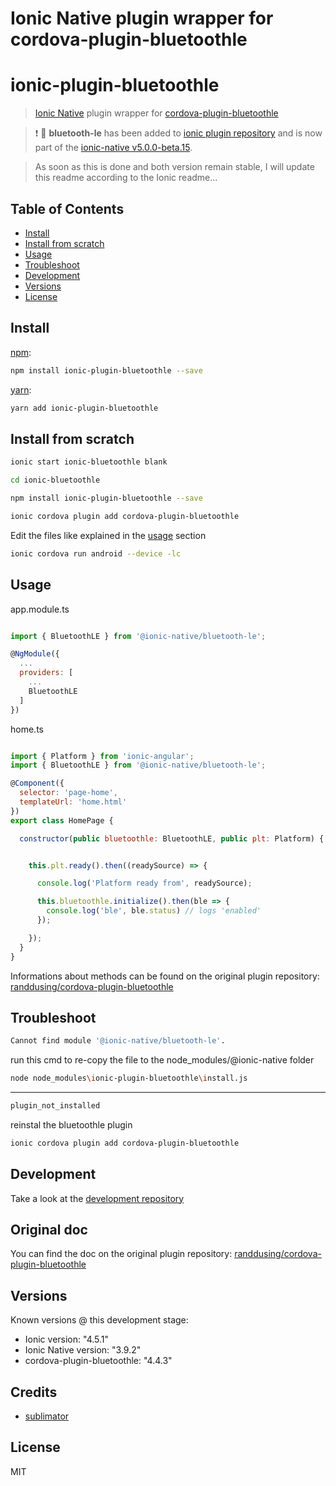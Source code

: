 # Ionic Native plugin wrapper for cordova-plugin-bluetoothle

# ionic-plugin-bluetoothle

> [Ionic Native](https://github.com/ionic-team/ionic-native) plugin wrapper for [cordova-plugin-bluetoothle](https://github.com/randdusing/cordova-plugin-bluetoothle)


> :exclamation: :tada:
> **bluetooth-le** has been added to [ionic plugin repository](https://github.com/ionic-team/ionic-native/tree/master/src/%40ionic-native/plugins/bluetooth-le) and is now part of the [ionic-native v5.0.0-beta.15](https://github.com/ionic-team/ionic-native/tree/v5.0.0-beta.15).

> As soon as this is done and both version remain stable, I will update this readme according to the Ionic readme...


## Table of Contents

* [Install](#install)
* [Install from scratch](#install-from-scratch)
* [Usage](#usage)
* [Troubleshoot](#troubleshoot)
* [Development](#development)
* [Versions](#versions)
* [License](#license)


## Install

[npm](https://www.npmjs.com/):

```sh
npm install ionic-plugin-bluetoothle --save
```

[yarn](https://yarnpkg.com/):

```sh
yarn add ionic-plugin-bluetoothle
```


## Install from scratch


```sh
ionic start ionic-bluetoothle blank

cd ionic-bluetoothle

npm install ionic-plugin-bluetoothle --save

ionic cordova plugin add cordova-plugin-bluetoothle
```

Edit the files like explained in the [usage](https://github.com/somq/ionic-plugin-bluetoothle#usage) section

```sh
ionic cordova run android --device -lc
```



## Usage

app.module.ts
```js

import { BluetoothLE } from '@ionic-native/bluetooth-le';

@NgModule({
  ...
  providers: [
    ...
    BluetoothLE
  ]
})

```

home.ts
```js

import { Platform } from 'ionic-angular';
import { BluetoothLE } from '@ionic-native/bluetooth-le';

@Component({
  selector: 'page-home',
  templateUrl: 'home.html'
})
export class HomePage {

  constructor(public bluetoothle: BluetoothLE, public plt: Platform) {


    this.plt.ready().then((readySource) => {

      console.log('Platform ready from', readySource);

      this.bluetoothle.initialize().then(ble => {
        console.log('ble', ble.status) // logs 'enabled'
      });

    });
  }
}

```

Informations about methods can be found on the original plugin repository: 
[randdusing/cordova-plugin-bluetoothle
](https://github.com/randdusing/cordova-plugin-bluetoothle/blob/master/readme.md)

## Troubleshoot

```sh
Cannot find module '@ionic-native/bluetooth-le'.
```

run this cmd to re-copy the file to the node_modules/@ionic-native folder
```sh
node node_modules\ionic-plugin-bluetoothle\install.js
```
---

```sh
plugin_not_installed
```

reinstal the bluetoothle plugin
```sh
ionic cordova plugin add cordova-plugin-bluetoothle
```


## Development

Take a look at the [development repository](https://github.com/somq/ionic-plugin-bluetoothle-dev)

## Original doc

You can find the doc on the original plugin repository: 
[randdusing/cordova-plugin-bluetoothle
](https://github.com/randdusing/cordova-plugin-bluetoothle/blob/master/readme.md)

## Versions

Known versions @ this development stage:

* Ionic version: "4.5.1"
* Ionic Native version: "3.9.2"
* cordova-plugin-bluetoothle: "4.4.3"

## Credits
* [sublimator](https://github.com/sublimator)


## License

MIT

